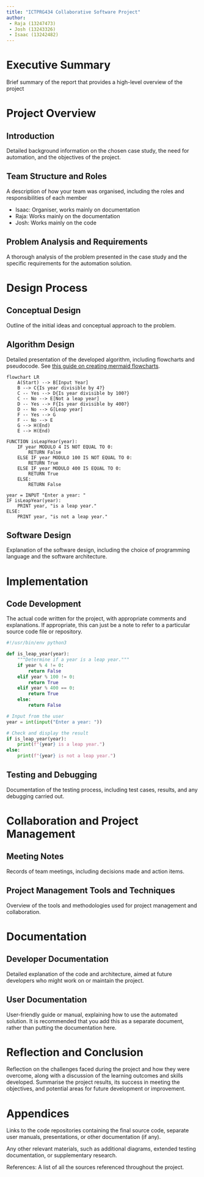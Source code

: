 ```yaml
---
title: "ICTPRG434 Collaborative Software Project"
author:
 - Raja (13247473)
 - Josh (13243326)
 - Isaac (13242482)
---
```


# Executive Summary

Brief summary of the report that provides a high-level overview of the project

# Project Overview

## Introduction

Detailed background information on the chosen case study, the need for automation, and the objectives of the project.

## Team Structure and Roles

A description of how your team was organised, including the roles and responsibilities of each member
- Isaac: Organiser, works mainly on documentation
- Raja: Works mainly on the documentation
- Josh: Works mainly on the code

## Problem Analysis and Requirements

A thorough analysis of the problem presented in the case study and the specific requirements for the automation solution.

# Design Process

## Conceptual Design

Outline of the initial ideas and conceptual approach to the problem.

## Algorithm Design

Detailed presentation of the developed algorithm, including flowcharts and pseudocode. See [this guide on creating mermaid flowcharts](https://mermaid.js.org/syntax/flowchart.html).

```mermaid
flowchart LR
    A(Start) --> B[Input Year]
    B --> C{Is year divisible by 4?}
    C -- Yes --> D{Is year divisible by 100?}
    C -- No --> E[Not a leap year]
    D -- Yes --> F{Is year divisible by 400?}
    D -- No --> G[Leap year]
    F -- Yes --> G
    F -- No --> E
    G --> H(End)
    E --> H(End)
```

```
FUNCTION isLeapYear(year):
    IF year MODULO 4 IS NOT EQUAL TO 0:
        RETURN False
    ELSE IF year MODULO 100 IS NOT EQUAL TO 0:
        RETURN True
    ELSE IF year MODULO 400 IS EQUAL TO 0:
        RETURN True
    ELSE:
        RETURN False

year = INPUT "Enter a year: "
IF isLeapYear(year):
    PRINT year, "is a leap year."
ELSE:
    PRINT year, "is not a leap year."
```

## Software Design

Explanation of the software design, including the choice of programming language and the software architecture.

# Implementation

## Code Development

The actual code written for the project, with appropriate comments and explanations. If appropriate, this can just be a note to refer to a particular source code file or repository.

```python
#!/usr/bin/env python3

def is_leap_year(year):
    """Determine if a year is a leap year."""
    if year % 4 != 0:
        return False
    elif year % 100 != 0:
        return True
    elif year % 400 == 0:
        return True
    else:
        return False

# Input from the user
year = int(input("Enter a year: "))

# Check and display the result
if is_leap_year(year):
    print(f"{year} is a leap year.")
else:
    print(f"{year} is not a leap year.")
```

## Testing and Debugging

Documentation of the testing process, including test cases, results, and any debugging carried out.

# Collaboration and Project Management

## Meeting Notes

Records of team meetings, including decisions made and action items.

## Project Management Tools and Techniques

Overview of the tools and methodologies used for project management and collaboration.

# Documentation

## Developer Documentation

Detailed explanation of the code and architecture, aimed at future developers who might work on or maintain the project.

## User Documentation

User-friendly guide or manual, explaining how to use the automated solution. It is recommended that you add this as a separate document, rather than putting the documentation here.

# Reflection and Conclusion

Reflection on the challenges faced during the project and how they were overcome, along with a discussion of the learning outcomes and skills developed. Summarise the project results, its success in meeting the objectives, and potential areas for future development or improvement.

# Appendices

Links to the code repositories containing the final source code, separate user manuals, presentations, or other documentation (if any).

Any other relevant materials, such as additional diagrams, extended testing documentation, or supplementary research.

References: A list of all the sources referenced throughout the project.
